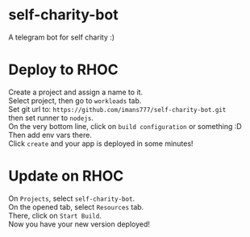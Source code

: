 # self-charity-bot
A telegram bot for self charity :)

# Deploy to RHOC
Create a project and assign a name to it.  
Select project, then go to `workloads` tab.  
Set git url to: `https://github.com/imans777/self-charity-bot.git`  
then set runner to `nodejs`.  
On the very bottom line, click on `build configuration` or something :D  
Then add env vars there.  
Click `create` and your app is deployed in some minutes!  

# Update on RHOC
On `Projects`, select `self-charity-bot`.  
On the opened tab, select `Resources` tab.  
There, click on `Start Build`.  
Now you have your new version deployed!  